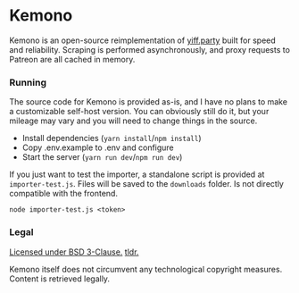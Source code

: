 # Kemono
Kemono is an open-source reimplementation of [yiff.party](https://yiff.party/) built for speed and reliability. Scraping is performed asynchronously, and proxy requests to Patreon are all cached in memory.
### Running
The source code for Kemono is provided as-is, and I have no plans to make a customizable self-host version. You can obviously still do it, but your mileage may vary and you will need to change things in the source.

- Install dependencies (`yarn install`/`npm install`)
- Copy .env.example to .env and configure
- Start the server (`yarn run dev`/`npm run dev`)

If you just want to test the importer, a standalone script is provided at `importer-test.js`. Files will be saved to the `downloads` folder. Is not directly compatible with the frontend.

`node importer-test.js <token>`
### Legal
[Licensed under BSD 3-Clause.](/LICENSE) [tldr.](https://www.tldrlegal.com/l/bsd3)

Kemono itself does not circumvent any technological copyright measures. Content is retrieved legally.